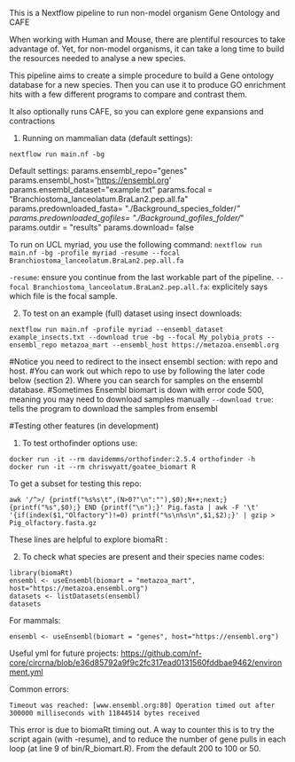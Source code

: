 This is a Nextflow pipeline to run non-model organism Gene Ontology and CAFE 

When working with Human and Mouse, there are plentiful resources to take advantage of. Yet, for non-model organisms, it can take a long time to build the resources needed to analyse a new species. 

This pipeline aims to create a simple procedure to build a Gene ontology database for a new species. Then you can use it to produce GO enrichment hits with a few different programs to compare and contrast them.

It also optionally runs CAFE, so you can explore gene expansions and contractions


1. Running on mammalian data (default settings):

```
nextflow run main.nf -bg
```

Default settings:
params.ensembl_repo="genes"
params.ensembl_host='https://ensembl.org'
params.ensembl_dataset="example.txt"
params.focal = "Branchiostoma_lanceolatum.BraLan2.pep.all.fa"
params.predownloaded_fasta= "./Background_species_folder/*"
params.predownloaded_gofiles= "./Background_gofiles_folder/*"
params.outdir = "results"
params.download= false

To run on UCL myriad, you use the following command:
`nextflow run main.nf -bg -profile myriad -resume --focal Branchiostoma_lanceolatum.BraLan2.pep.all.fa`

`-resume`: ensure you continue from the last workable part of the pipeline.
`--focal Branchiostoma_lanceolatum.BraLan2.pep.all.fa`: explicitely says which file is the focal sample.

2. To test on an example (full) dataset using insect downloads:

```
nextflow run main.nf -profile myriad --ensembl_dataset example_insects.txt --download true -bg --focal My_polybia_prots --ensembl_repo metazoa_mart --ensembl_host https://metazoa.ensembl.org
```

#Notice you need to redirect to the insect ensembl section: with repo and host.
#You can work out which repo to use by following the later code below (section 2). Where you can search for samples on the ensembl database.
#Sometimes Ensembl biomart is down with error code 500, meaning you may need to download samples manually
`--download true`: tells the program to download the samples from ensembl






#Testing other features (in development)

1. To test orthofinder options use:
```
docker run -it --rm davidemms/orthofinder:2.5.4 orthofinder -h
docker run -it --rm chriswyatt/goatee_biomart R
```

To get a subset for testing this repo:
```
awk '/^>/ {printf("%s%s\t",(N>0?"\n":""),$0);N++;next;} {printf("%s",$0);} END {printf("\n");}' Pig.fasta | awk -F '\t' '{if(index($1,"Olfactory")!=0) printf("%s\n%s\n",$1,$2);}' | gzip > Pig_olfactory.fasta.gz
```

These lines are helpful to explore biomaRt :


2. To check what species are present and their species name codes:

```
library(biomaRt)
ensembl <- useEnsembl(biomart = "metazoa_mart", host="https://metazoa.ensembl.org")
datasets <- listDatasets(ensembl)
datasets
```

For mammals:
```
ensembl <- useEnsembl(biomart = "genes", host="https://ensembl.org")
```

Useful yml for future projects: https://github.com/nf-core/circrna/blob/e36d85792a9f9c2fc317ead0131560fddbae9462/environment.yml


Common errors:
```
Timeout was reached: [www.ensembl.org:80] Operation timed out after 300000 milliseconds with 11844514 bytes received
```
This error is due to biomaRt timing out. A way to counter this is to try the script again (with -resume), and to reduce the number of gene pulls in each loop (at line 9 of bin/R_biomart.R). From the default 200 to 100 or 50.
